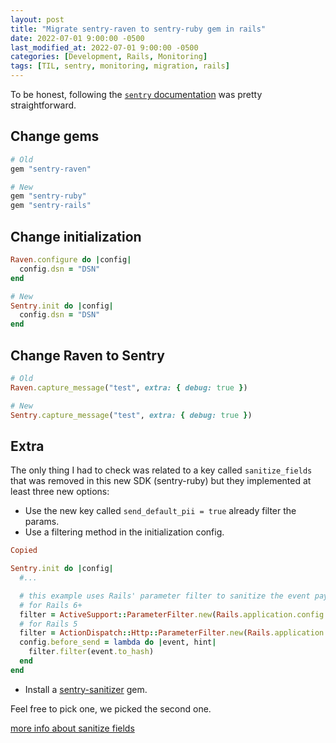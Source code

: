 ```yaml
---
layout: post
title: "Migrate sentry-raven to sentry-ruby gem in rails"
date: 2022-07-01 9:00:00 -0500
last_modified_at: 2022-07-01 9:00:00 -0500
categories: [Development, Rails, Monitoring]
tags: [TIL, sentry, monitoring, migration, rails]
---
```


To be honest, following the
[`sentry` documentation](https://docs.sentry.io/platforms/ruby/migration)
was pretty straightforward.


## Change gems

```ruby
# Old
gem "sentry-raven"
```

```ruby
# New
gem "sentry-ruby"
gem "sentry-rails"
```

## Change initialization

```ruby
Raven.configure do |config|
  config.dsn = "DSN"
end
```

```ruby
# New
Sentry.init do |config|
  config.dsn = "DSN"
end
```

## Change Raven to Sentry

```ruby
# Old
Raven.capture_message("test", extra: { debug: true })
```

```ruby
# New
Sentry.capture_message("test", extra: { debug: true })
```


## Extra

The only thing I had to check was related to a key called `sanitize_fields`
that was removed in this new SDK (sentry-ruby) but they implemented at least
three new options:

- Use the new key called `send_default_pii = true` already filter the params.
- Use a filtering method in the initialization config.

```ruby
Copied

Sentry.init do |config|
  #...

  # this example uses Rails' parameter filter to sanitize the event payload
  # for Rails 6+
  filter = ActiveSupport::ParameterFilter.new(Rails.application.config.filter_parameters)
  # for Rails 5
  filter = ActionDispatch::Http::ParameterFilter.new(Rails.application.config.filter_parameters)
  config.before_send = lambda do |event, hint|
    filter.filter(event.to_hash)
  end
end
```
- Install a [sentry-sanitizer](https://github.com/mrexox/sentry-sanitizer) gem.

Feel free to pick one, we picked the second one.

[more info about sanitize fields](https://github.com/getsentry/sentry-ruby/issues/1140)
